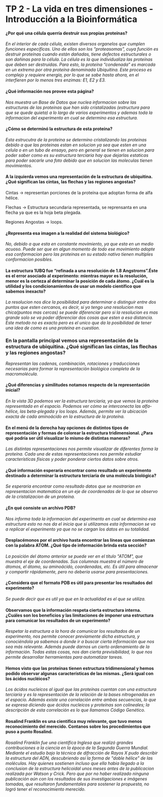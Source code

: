 # TP 2 - La vida en tres dimensiones - Introducción a la Bioinformática

#### ¿Por qué una célula querría destruir sus propias proteínas?

*En el interior de cada célula, existen diversos organelos que cumplen funciones específicas. Uno de ellos son los “proteasomas”, cuya función es destruir proteínas cuando están dañadas, tiene defectos estructurales o son dañinas para la célula.
La célula es la que individualiza las proteínas que deben ser destruidas. Para esto, la proteína “condenada” es marcada en un extremo por otra proteína denominada Ubiquitina.  Este proceso es complejo y requiere energía, por lo que se sabe hasta ahora, en el interfieren por lo menos tres enzimas:  E1, E2 y E3.*

#### ¿Qué información nos provee esta página?

*Nos muestra un Base de Datos que nuclea informacion sobre las estructuras de las proteinas que han sido cristalizadas (estructura para que se quede quieta) a lo largo de varios experimentos y ademas toda la informacion del experimento en cual se determino esa estructura.*

#### ¿Cómo se determinó la estructura de esta proteína?

*Esta estrucutra de la proteina se determino cristalizando las proteinas debido a que las proteinas estan en solucion ya sea que esten en una celula o en un tubo de ensayo, pero en general se tienen en solucion para poder saber como es su estructura terciaria hay que dejarlas estaticas para poder sacarle una foto debido que en solucion las moleculas tienen movimientos.*

#### A la izquierda vemos una representación de la estructura de ubiquitina. ¿Qué significan las cintas, las flechas y las regiones angostas?

  Cintas → representan porciones de la proteína que adoptan forma de alfa hélice.

  Flechas → Estructura secundaria representada, se reprensanta en una flecha ya que es la hoja beta plegada.
  
  Regiones Angostas → loops.

#### ¿Representa esa imagen a la realidad del sistema biológico?

*No, debido a que esta en constante movimiento, ya que esta en un medio acuoso. Puede ser que en algun momento de todo ese movimiento adopte esa conformacion pero las proteinas en su estado nativo tienen multiples conformacion posibles.*

#### La estructura 1UBQ fue “refinada a una resolución de 1.8 Angstroms”.Éste es el error asociado al experimento: mientras mayor es la resolución, menor es la certeza al determinar la posición de cada átomo. ¿Cuál es la utilidad y los condicionamientos de usar un modelo científico que sabemos inexacto?

*La resolucion nos dice la posibilidad para determinar o distinguir entre dos puntos que esten cercanos, es decir, si yo tengo una resolucion mas chica(puntos mas cercas) se puede diferenciar pero si la resolucion es mas grande solo se va poder diferenciar dos cosas que esten a esa distancia.
Este metodo no es exacto pero es el unico que da la posibilidad de tener una idea de como es una proteina en cuestion.*

### En la pantalla principal vemos una representación de la estructura de ubiquitina. ¿Qué significan las cintas, las flechas y las regiones angostas?

*Representan las cadenas, combinación, rotaciones y traducciones necesarias para formar la representación biológica completa de la macromolécula.*

#### ¿Qué diferencias y similitudes notamos respecto de la representación inicial?

*En la vista 3D podemos ver la estructura terciaria, ya que vemos la proteína representada en el espacio. Podemos ver cómo se interconecta las alfa-hélice, las beta-plegada y los loops. Además, permite ver la ubicación exacta de cada aminoácido en la estructura de la proteína.*

#### En el menú de la derecha hay opciones de distintos tipos de representación y formas de colorear la estructura tridimensional. ¿Para qué podría ser útil visualizar lo mismo de distintas maneras?

*Las distintas representaciones nos permite visualizar de diferentes forma la proteína. Cada una de estas representaciones nos permite estudiar características físicas y poder ponderar ciertos datos sobre otros.*

#### ¿Qué información esperaría encontrar como resultado un experimento destinado a determinar la estructura terciaria de una molécula biológica?

*Se esperaria encontrar como resultado datos que se mostrarian en representacion matematica en un eje de coordenadas de lo que se observo de la cristalizacion de un proteina.*

#### ¿En qué consiste un archivo PDB?

*Nos informa toda la informacion del experimento en cual se determino esa estructura esto no nos da el inicia que si utilizamos esta informacion se va a replicar el experimento ya que no se cargan los datos en su totalidad.*

#### Desplacémonos por el archivo hasta encontrar las líneas que comienzan con la palabra ATOM. ¿Qué tipo de información brinda esta sección?

*La posición del átomo anterior se puede ver en el título "ATOM", que muestra el eje de coordenadas. Sus columnas muestra el número de átomos, el átomo, su aminoácido, coordenadas, etc. Es útil para almacenar y compartir rápidamente, pero no debería usarse para presentaciones.*

#### ¿Considera que el formato PDB es útil para presentar los resultados del experimento?

*Se puede decir que es util ya que en la actualidad es el que se utiliza.*

#### Observamos que la información respeta cierta estructura interna. ¿Cuáles son los beneficios y las limitaciones de imponer una estructura para comunicar los resultados de un experimento?

*Respetar la estructura a la hora de comunicar los resultados de un experimento, nos permite conocer previamente dicha estructura, y conociéndola ya sabemos a donde ir a buscar cierta información que nos sea más relevante. Además puede darnos un cierto ordenamiento de la información. Todas estas cosas, nos dan cierta previsibilidad, lo que nos permite desarrollar herramientas para automatizar tareas.*

#### Hemos visto que las proteínas tienen estructura tridimensional y hemos podido observar algunas características de las mismas. ¿Será igual con los ácidos nucléicos?

*Los ácidos nucleicos al igual que las proteínas cuentan con una estructura terciaria y es la representación de la relación de la  bases nitrogenadas en el espacio. Además existe una correlación entre ambas secuencias, lo que se expresa diciendo que ácidos nucleicos y proteínas son colineales; la descripción de esta correlación es lo que llamamos Código Genético.*

#### Rosalind Franklin es una científica muy relevante, que tuvo menos reconocimiento del merecido. Contanos sobre los procedimientos que puso a punto Rosalind.

*Rosalind Franklin fue una científica Inglesa que realizó grandes contribuciones a la ciencia en la época de la Segunda Guerra Mundial. Mediante el estudio bajo la técnica de difracción de Rayos X pudo describir la estructura del ADN, descubriendo así la forma de "doble hélice" de las moléculas.
Hay quienes sostienen incluso que ella habia llegado a la conclusion de la estructura helicoidal unos meses antes de la publicacion realizada por Watson y Crick. Pero que por no haber realizado ninguna publicación aún con los resultados de sus investigaciones e imágenes tomadas, que resultaron fundamentales para sostener la propuesta, no logró tener el reconocimiento merecido.*
